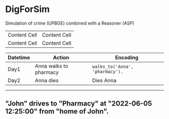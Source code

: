 # DigForSim

Simulation of crime (UPBGE) combined with a Reasoner (ASP)



| | |
| ------------- | ------------- |
| Content Cell  | Content Cell  |
| Content Cell  | Content Cell  |


| Datetime  |  Action  |  Encoding  |
| --- | --- | --- |
| Day1 | Anna walks to pharmacy |`walks_to('Anna', 'pharmacy').` |
| Day2 | Anna dies | Dies Anna |

---
"John" drives to "Pharmacy" at "2022-06-05 12:25:00" from "home of John".
---
